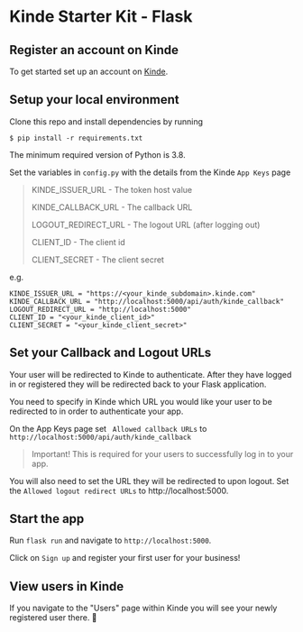# Kinde Starter Kit - Flask

## Register an account on Kinde

To get started set up an account on [Kinde](https://app.kinde.com/register).

## Setup your local environment

Clone this repo and install dependencies by running 
```console
$ pip install -r requirements.txt
```
The minimum required version of Python is 3.8.

Set the variables in `config.py` with the details from the Kinde `App Keys` page

> KINDE_ISSUER_URL - The token host value
>
> KINDE_CALLBACK_URL - The callback URL
> 
> LOGOUT_REDIRECT_URL - The logout URL (after logging out)
>
> CLIENT_ID - The client id
>
> CLIENT_SECRET - The client secret

e.g.

```
KINDE_ISSUER_URL = "https://<your_kinde_subdomain>.kinde.com"
KINDE_CALLBACK_URL = "http://localhost:5000/api/auth/kinde_callback"
LOGOUT_REDIRECT_URL = "http://localhost:5000"
CLIENT_ID = "<your_kinde_client_id>"
CLIENT_SECRET = "<your_kinde_client_secret>"
```

## Set your Callback and Logout URLs

Your user will be redirected to Kinde to authenticate. After they have logged in or registered they will be redirected back to your Flask application.

You need to specify in Kinde which URL you would like your user to be redirected to in order to authenticate your app.

On the App Keys page set ` Allowed callback URLs` to `http://localhost:5000/api/auth/kinde_callback`

> Important! This is required for your users to successfully log in to your app.

You will also need to set the URL they will be redirected to upon logout. Set the `Allowed logout redirect URLs` to http://localhost:5000.

## Start the app

Run `flask run` and navigate to `http://localhost:5000`.

Click on `Sign up` and register your first user for your business!

## View users in Kinde

If you navigate to the "Users" page within Kinde you will see your newly registered user there. 🚀
